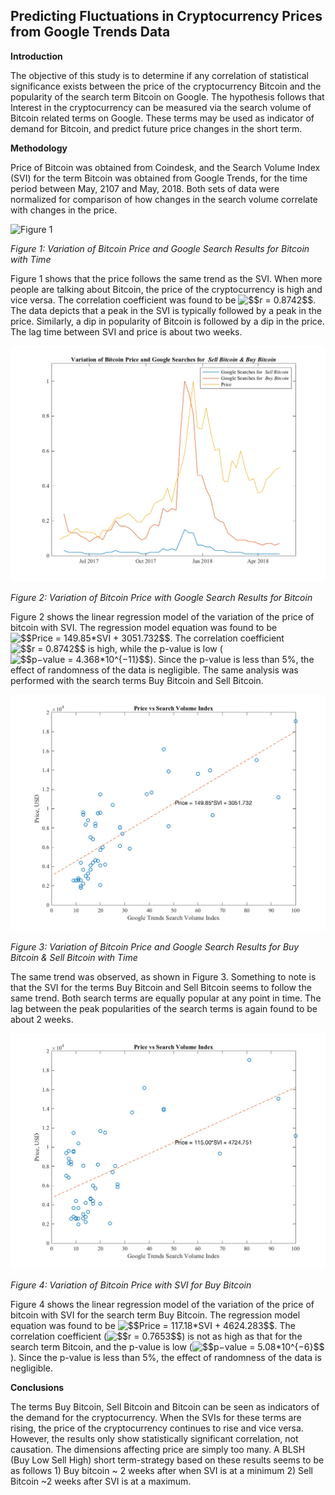 ## Predicting Fluctuations in Cryptocurrency Prices from Google Trends Data

**Introduction**



The objective of this study is to determine if any correlation of statistical significance exists between the price of the cryptocurrency Bitcoin and the popularity of the search term Bitcoin on Google. The hypothesis follows that Interest in the cryptocurrency can be measured via the search volume of Bitcoin related terms on Google. These terms may be used as indicator of demand for Bitcoin, and predict future price changes in the short term. 

**Methodology**

Price of Bitcoin was obtained from Coindesk, and the Search Volume Index (SVI)  for the term Bitcoin was obtained from Google Trends, for the time period between May, 2107 and May, 2018. Both sets of data were normalized for comparison of how changes in the search volume correlate with changes in the price. 

<img src="https://upload.wikimedia.org/wikipedia/commons/thumb/b/b2/Hausziege_04.jpg/1280px-Hausziege_04.jpg" alt="Figure 1">

*Figure 1: Variation of Bitcoin Price and Google Search Results for Bitcoin with Time*

Figure 1 shows that the price follows the same trend as the SVI. When more people are talking about Bitcoin, the price of the cryptocurrency is high and vice versa.  The correlation coefficient was found to be <img src="http://latex.codecogs.com/gif.latex?$$r&space;=&space;0.8742$$" title="$$r = 0.8742$$" />. The data depicts that a peak in the SVI is typically followed by a peak in the price. Similarly, a dip in popularity of Bitcoin is followed by a dip in the price. The lag time between SVI and price is about two weeks. 

![fig2](https://github.com/rdatta31/Cryptocurrency-Google-Trends/blob/master/Images/Price_SVIBitcoinSellBuy.png)

*Figure 2: Variation of Bitcoin Price with Google Search Results for Bitcoin*

Figure 2 shows the linear regression model of the variation of the price of bitcoin with SVI. The regression model equation was found to be <img src="http://latex.codecogs.com/gif.latex?$$Price&space;=&space;149.85*SVI&space;&plus;&space;3051.732$$" title="$$Price = 149.85*SVI + 3051.732$$" />. The correlation coefficient <img src="http://latex.codecogs.com/gif.latex?\inline&space;$$r&space;=&space;0.8742$$" title="$$r = 0.8742$$" /> is high, while the p-value is low (<img src="http://latex.codecogs.com/gif.latex?\inline&space;$$p−value&space;=&space;4.368*10^{−11}$$" title="$$p−value = 4.368*10^{−11}$$" />). Since the p-value is less than 5%, the  effect of randomness of the data is negligible.
The same analysis was performed with the search terms Buy Bitcoin and Sell Bitcoin. 

![fig3](https://github.com/rdatta31/Cryptocurrency-Google-Trends/blob/master/Images/SVIBitcoinRegression.png)

*Figure 3: Variation of Bitcoin Price and Google Search Results for Buy Bitcoin & Sell Bitcoin with Time*

The same trend was observed, as shown in Figure 3. Something to note is that the SVI for the terms Buy Bitcoin and Sell Bitcoin seems to follow the same trend. Both search terms are equally popular at any point in time. The lag between the peak popularities of the search terms is again found to be about 2 weeks. 

![fig4](https://github.com/rdatta31/Cryptocurrency-Google-Trends/blob/master/Images/SVIBitcoinRegression2.png)

*Figure 4: Variation of Bitcoin Price with SVI for Buy Bitcoin*

Figure 4 shows the linear regression model of the variation of the price of bitcoin with SVI for the search term Buy Bitcoin. The regression model equation was found to be <img src="http://latex.codecogs.com/gif.latex?\inline&space;$$Price&space;=&space;117.18*SVI&space;&plus;&space;4624.283$$" title="$$Price = 117.18*SVI + 4624.283$$" />. The correlation coefficient (<img src="http://latex.codecogs.com/gif.latex?\inline&space;$$r&space;=&space;0.7653$$" title="$$r = 0.7653$$" />) is not as high as that for the search term Bitcoin, and the p-value is low (<img src="http://latex.codecogs.com/gif.latex?\inline&space;$$p−value&space;=&space;5.08*10^{−6}$$" title="$$p−value = 5.08*10^{−6}$$" />). Since the p-value is less than 5%, the  effect of randomness of the data is negligible.

**Conclusions**

The terms Buy Bitcoin, Sell Bitcoin and Bitcoin can be seen as indicators of the demand for the cryptocurrency. When the SVIs for these terms are rising, the price of the cryptocurrency continues to rise and vice versa. However, the results only show statistically significant correlation, not causation. The dimensions affecting price are simply too many.  A BLSH (Buy Low Sell High) short term-strategy based on these results seems to be as follows 1) Buy bitcoin ~ 2 weeks after when SVI is at a minimum 2) Sell Bitcoin ~2 weeks after SVI is at a maximum.
